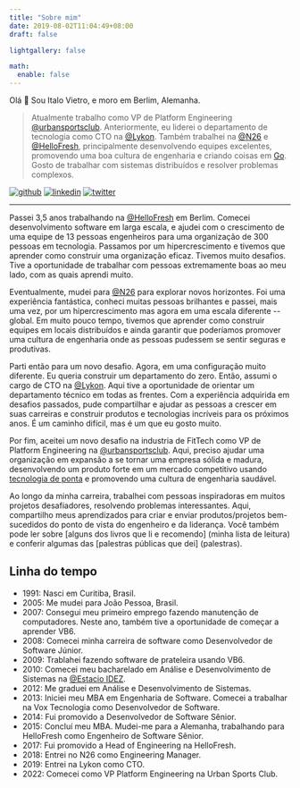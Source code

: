 ```yaml
---
title: "Sobre mim"
date: 2019-08-02T11:04:49+08:00
draft: false

lightgallery: false

math:
  enable: false
---
```


Olá 👋 Sou Italo Vietro, e moro em Berlim, Alemanha.

> Atualmente trabalho como VP de Platform Engineering [@urbansportsclub](https://urbansportsclub.com). Anteriormente, eu liderei o departamento de tecnologia como CTO na [@Lykon](https://lykon.de/). Também trabalhei na [@N26](https://n26.com/) e [@HelloFresh](https://hellofresh.com/), principalmente desenvolvendo equipes excelentes, promovendo uma boa cultura de engenharia e criando coisas em [Go](https://go.dev/). Gosto de trabalhar com sistemas distribuídos e resolver problemas complexos.

[![github](https://img.shields.io/badge/GitHub-000000?style=for-the-badge&logo=GitHub&logoColor=white)](https://github.com/italolelis)
[![linkedin](https://img.shields.io/badge/LinkedIn-000000?style=for-the-badge&logo=LinkedIn&logoColor=white)](https://linkedin.com/in/italolelis)
[![twitter](https://img.shields.io/badge/Twitter-000000?style=for-the-badge&logo=Twitter&logoColor=white)](https://twitter.com/italolelis)

---

Passei 3,5 anos trabalhando na [@HelloFresh](https://hellofresh.com/) em Berlim. Comecei desenvolvimento software em larga escala, e ajudei com o crescimento de uma equipe de 13 pessoas engenheiros para uma organização de 300 pessoas em tecnologia.
Passamos por um hipercrescimento e tivemos que aprender como construir uma organização eficaz. Tivemos muito desafios. Tive a oportunidade de trabalhar com pessoas extremamente boas ao meu lado, com as quais aprendi muito.

Eventualmente, mudei para [@N26](https://n26.com/) para explorar novos horizontes. Foi uma experiência fantástica, conheci muitas pessoas brilhantes e passei, mais uma vez, por um hipercrescimento mas agora em uma escala diferente -- global.
Em muito pouco tempo, tivemos que aprender como construir equipes em locais distribuídos e ainda garantir que poderíamos promover uma cultura de engenharia onde as pessoas pudessem se sentir seguras e produtivas.

Parti então para um novo desafio. Agora, em uma configuração muito diferente. Eu queria construir um departamento do zero. Então, assumi o cargo de CTO na [@Lykon](https://lykon.de/). Aqui tive a oportunidade de orientar um departamento técnico em todas as frentes. Com a experiência adquirida em desafios passados, pude compartilhar e ajudar as pessoas a crescer em suas carreiras e construir produtos e tecnologias incríveis para os próximos anos. É um caminho difícil, mas é um que eu gosto muito.

Por fim, aceitei um novo desafio na industria de FitTech como VP de Platform Engineering na [@urbansportsclub](https://urbansportsclub.com). Aqui, preciso ajudar uma organização em expansão a se tornar uma empresa sólida e madura, desenvolvendo um produto forte em um mercado competitivo usando [tecnologia de ponta](https://tech-radar.urbansportsclub.tech) e promovendo uma cultura de engenharia saudável.

Ao longo da minha carreira, trabalhei com pessoas inspiradoras em muitos projetos desafiadores, resolvendo problemas interessantes. Aqui, compartilho meus aprendizados para criar e enviar produtos/projetos bem-sucedidos do ponto de vista do engenheiro e da liderança. Você também pode ler sobre [alguns dos livros que li e recomendo] (minha lista de leitura) e conferir algumas das [palestras públicas que dei] (palestras).

## Linha do tempo

* 1991: Nasci em Curitiba, Brasil.
* 2005: Me mudei para João Pessoa, Brasil.
* 2007: Consegui meu primeiro emprego fazendo manutenção de computadores. Neste ano, também tive a oportunidade de começar a aprender VB6.
* 2008: Comecei minha carreira de software como Desenvolvedor de Software Júnior.
* 2009: Trablahei fazendo software de prateleira usando VB6.
* 2010: Comecei meu bacharelado em Análise e Desenvolvimento de Sistemas na [@Estacio IDEZ](https://estacio.br).
* 2012: Me graduei em Análise e Desenvolvimento de Sistemas.
* 2013: Iniciei meu MBA em Engenharia de Software. Comecei a trabalhar na Vox Tecnologia como Desenvolvedor de Software.
* 2014: Fui promovido a Desenvolvedor de Software Sênior.
* 2015: Concluí meu MBA. Mudei-me para a Alemanha, trabalhando para HelloFresh como Engenheiro de Software Sênior.
* 2017: Fui promovido a Head of Engineering na HelloFresh.
* 2018: Entrei no N26 como Engineering Manager.
* 2019: Entrei na Lykon como CTO.
* 2022: Comecei como VP Platform Engineering na Urban Sports Club.
